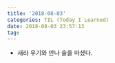 ```yaml
---
title: '2018-08-03'
categories: TIL (Today I Learned)
date: 2018-08-03 23:57:13
tag:
---
```


- 새라 우기와 만나 술을 마셨다.